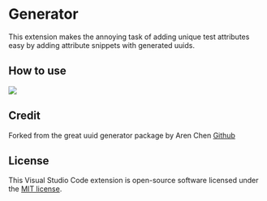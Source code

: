 #  Generator
This extension makes the annoying task of adding unique test attributes easy by adding attribute snippets with generated uuids.  

## How to use
![](images/uuid.gif)

## Credit
Forked from the great uuid generator package by Aren Chen
[Github](https://github.com/arenchen/vscode-uuid-generator)

## License
This Visual Studio Code extension is open-source software licensed under the [MIT license](LICENSE).
